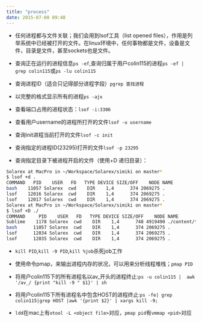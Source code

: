 ```yaml
---
title: "process"
date: 2015-07-08 09:48
---
```

+ 任何进程都与文件关联；我们会用到lsof工具（list opened files），作用是列举系统中已经被打开的文件。在linux环境中，任何事物都是文件，设备是文件，目录是文件，甚至sockets也是文件。

+ 查询正在运行的进程信息``ps -ef``,查询归属于用户colin115的进程``ps -ef | grep colin115``或``ps -lu colin115``

+ 查询进程ID（适合只记得部分进程字段）``pgrep 查找进程``

+ 以完整的格式显示所有的进程``ps -ajx``

+ 查看端口占用的进程状态：``lsof -i:3306``

+ 查看用户username的进程所打开的文件``lsof -u username``

+ 查询init进程当前打开的文件``lsof -c init``

+ 查询指定的进程ID(23295)打开的文件``lsof -p 23295``

+ 查询指定目录下被进程开启的文件（使用+D 递归目录）：

```bash
Solarex at MacPro in ~/Workspace/Solarex/simiki on master*
$ lsof +d .
COMMAND   PID    USER   FD   TYPE DEVICE SIZE/OFF    NODE NAME
bash    11057 Solarex  cwd    DIR    1,4      374 2069275 .
lsof    12016 Solarex  cwd    DIR    1,4      374 2069275 .
lsof    12017 Solarex  cwd    DIR    1,4      374 2069275 .
Solarex at MacPro in ~/Workspace/Solarex/simiki on master*
$ lsof +D ./
COMMAND     PID    USER   FD   TYPE DEVICE SIZE/OFF    NODE NAME
Sublime    1178 Solarex  cwd    DIR    1,4      748 4919490 ./content/tools
bash      11057 Solarex  cwd    DIR    1,4      374 2069275 .
lsof      12034 Solarex  cwd    DIR    1,4      374 2069275 .
lsof      12035 Solarex  cwd    DIR    1,4      374 2069275 .
```

+ ``kill PID``,``kill -9 PID``,``kill %job``杀死job工作

+ 使用命令pmap，来输出进程内存的状况，可以用来分析线程堆栈；``pmap PID``

+ 将用户colin115下的所有进程名以av_开头的进程终止:``ps -u colin115 |  awk '/av_/ {print "kill -9 " $1}' | sh``

+ 将用户colin115下所有进程名中包含HOST的进程终止:``ps -fe| grep colin115|grep HOST |awk '{print $2}' | xargs kill -9;``

+ ``ldd``在mac上有``otool -L <object file>``对应，``pmap pid``有``vmmap <pid>``对应
